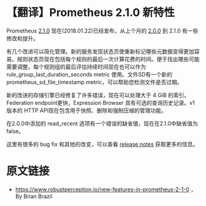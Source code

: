 # 【翻译】Prometheus 2.1.0 新特性

Prometheus [2.1.0](https://github.com/prometheus/prometheus/releases/tag/v2.1.0) 现在(2018.01.22)已经发布，从上个月的 [2.0.0](http://erdong.site/Prometheus/New-Features/New-Features-in-Prometheus-2-0-0.html) 到 2.1.0 有一些修改和提升。

有几个改进可以简化管理。新的服务发现状态页使重新标记哪些元数据变得更加容易。规则状态页现在包括每个规则的最后一次计算花费的时间。便于找出哪些可能需要调整。每个规则组的最后评估持续时间现在也可以作为rule_group_last_duration_seconds metric 使用。文件SD有一个新的 prometheus_sd_file_timestamp metric，可以帮助您检测文件是否过期。

新的改进的存储引擎已经修复了许多错误，现在可以处理大于 4 GiB 的索引。Federation endpoint更快，Expression Browser 具有可选的查询历史记录。v1 版本的 HTTP API现在包含用于快照、删除和强制压缩的管理功能。

在2.0.0中添加的 read_recent 选项有一个错误的缺省值，现在在2.1.0中缺省值为 false。

这里有很多的 bug fix 和其他的改变，可以查看 [release notes](https://github.com/prometheus/prometheus/releases/tag/v2.1.0) 获取更多的信息。

# 原文链接

* https://www.robustperception.io/new-features-in-prometheus-2-1-0 ， By Brian Brazil